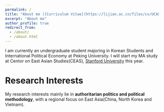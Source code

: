 ```yaml
---
permalink: /
title: "About me ([Curriculum Vitae](https://lijian.ac.cn/files/cv/UCAS_PhD_lijian.pdf))"
excerpt: "About me"
author_profile: true
redirect_from: 
  - /about/
  - /about.html
---
```

I am currently an undergraduate student majoring in Korean Students and International Political Economy at Peking University. I will start my MA study at Centor on East Asian Studies(CEAS), [Stanford University](https://ceas.stanford.edu/) this year. <br>
 
# Research Interests
My research interests mainly lie in **authoritarian politics and political methodology**, with a regional focus on East Asia(China, North Korea and Vietnam). <br>



<!---Activity and Service--->
<!---Experience--->
